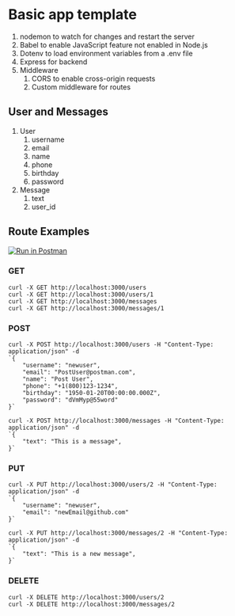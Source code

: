 # Basic app template

1. nodemon to watch for changes and restart the server
2. Babel to enable JavaScript feature not enabled in Node.js
3. Dotenv to load environment variables from a .env file
4. Express for backend
5. Middleware
    1. CORS to enable cross-origin requests
    2. Custom middleware for routes

## User and Messages

1. User
    1. username
    2. email
    3. name
    4. phone
    5. birthday
    6. password
2. Message
    1. text
    2. user_id

## Route Examples

[![Run in Postman](https://run.pstmn.io/button.svg)](https://app.getpostman.com/run-collection/24015204-855b9297-280f-43f9-8260-d6e2d00f7c18?action=collection%2Ffork&collection-url=entityId%3D24015204-855b9297-280f-43f9-8260-d6e2d00f7c18%26entityType%3Dcollection%26workspaceId%3D4c3f7037-923e-4faa-a3fe-2a63c12c05d8)

### GET

    curl -X GET http://localhost:3000/users
    curl -X GET http://localhost:3000/users/1
    curl -X GET http://localhost:3000/messages
    curl -X GET http://localhost:3000/messages/1

### POST

    curl -X POST http://localhost:3000/users -H "Content-Type: application/json" -d 
    `{    
        "username": "newuser",
        "email": "PostUser@postman.com",
        "name": "Post User",
        "phone": "+1(800)123-1234",
        "birthday": "1950-01-20T00:00:00.000Z",
        "password": "dVmMyp@55word"
    }`

    curl -X POST http://localhost:3000/messages -H "Content-Type: application/json" -d 
    `{    
        "text": "This is a message",
    }`

### PUT

    curl -X PUT http://localhost:3000/users/2 -H "Content-Type: application/json" -d 
    `{    
        "username": "newuser",
        "email": "newEmail@github.com"
    }`

    curl -X PUT http://localhost:3000/messages/2 -H "Content-Type: application/json" -d 
    `{    
        "text": "This is a new message",
    }` 

### DELETE

    curl -X DELETE http://localhost:3000/users/2
    curl -X DELETE http://localhost:3000/messages/2
